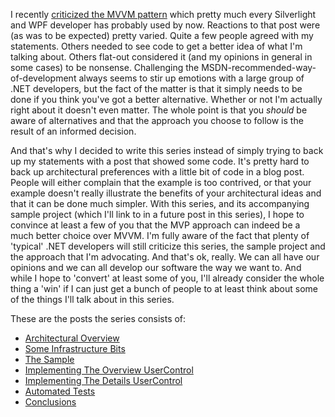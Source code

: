 I recently [criticized the MVVM pattern](/blog/2010/07/the-mvvm-pattern-is-highly-overrated/) which pretty much every Silverlight and WPF developer has probably used by now.  Reactions to that post were (as was to be expected) pretty varied.  Quite a few people agreed with my statements.  Others needed to see code to get a better idea of what I'm talking about.  Others flat-out considered it (and my opinions in general in some cases) to be nonsense.  Challenging the MSDN-recommended-way-of-development always seems to stir up emotions with a large group of .NET developers, but the fact of the matter is that it simply needs to be done if you think you've got a better alternative. Whether or not I'm actually right about it doesn't even matter.  The whole point is that you *should* be aware of alternatives and that the approach you choose to follow is the result of an informed decision.

And that's why I decided to write this series instead of simply trying to back up my statements with a post that showed some code.  It's pretty hard to back up architectural preferences with a little bit of code in a blog post.  People will either complain that the example is too contrived, or that your example doesn't really illustrate the benefits of your architectural ideas and that it can be done much simpler.  With this series, and its accompanying sample project (which I'll link to in a future post in this series), I hope to convince at least a few of you that the MVP approach can indeed be a much better choice over MVVM.  I'm fully aware of the fact that plenty of 'typical' .NET developers will still criticize this series, the sample project and the approach that I'm advocating.  And that's ok, really.  We can all have our opinions and we can all develop our software the way we want to. And while I hope to 'convert' at least some of you, I'll already consider the whole thing a 'win' if I can just get a bunch of people to at least think about some of the things I'll talk about in this series.  

These are the posts the series consists of:

- [Architectural Overview](/blog/2010/08/mvp-in-silverlightwpf-architectural-overview)
- [Some Infrastructure Bits](/blog/2010/08/mvp-in-silverlightwpf-some-infrastructure-bits/)
- [The Sample](/blog/2010/08/mvp-in-silverlightwpf-the-sample/)
- [Implementing The Overview UserControl](/blog/2010/08/mvp-in-silverlightwpf-implementing-the-overview-usercontrol/)
- [Implementing The Details UserControl](/blog/2010/08/mvp-in-silverlightwpf-implementing-the-details-usercontrol/)
- [Automated Tests](/blog/2010/08/mvp-in-silverlightwpf-series-automated-tests/)
- [Conclusions](/blog/2010/08/mvp-in-silverlightwpf-conclusions/)
